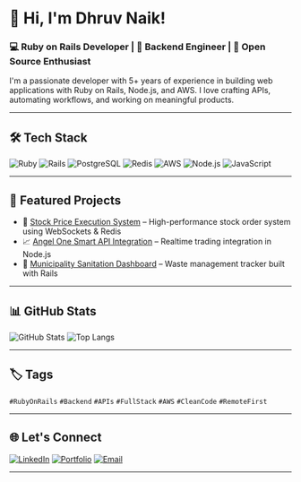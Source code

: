 # 👋 Hi, I'm Dhruv Naik! 
### 💻 Ruby on Rails Developer | 🧠 Backend Engineer | 🚀 Open Source Enthusiast

I'm a passionate developer with 5+ years of experience in building web applications with Ruby on Rails, Node.js, and AWS. I love crafting APIs, automating workflows, and working on meaningful products.

---

## 🛠️ Tech Stack
![Ruby](https://img.shields.io/badge/Ruby-red?logo=ruby&logoColor=white)
![Rails](https://img.shields.io/badge/Rails-cc0000?logo=rubyonrails&logoColor=white)
![PostgreSQL](https://img.shields.io/badge/PostgreSQL-316192?logo=postgresql&logoColor=white)
![Redis](https://img.shields.io/badge/Redis-DC382D?logo=redis&logoColor=white)
![AWS](https://img.shields.io/badge/AWS-232F3E?logo=amazonaws&logoColor=white)
![Node.js](https://img.shields.io/badge/Node.js-339933?logo=node.js&logoColor=white)
![JavaScript](https://img.shields.io/badge/JavaScript-F7DF1E?logo=javascript&logoColor=black)

---

## 📌 Featured Projects

- 🔐 [Stock Price Execution System](https://github.com/your-username/stock-executor) – High-performance stock order system using WebSockets & Redis
- 📈 [Angel One Smart API Integration](https://github.com/your-username/angelone-smartapi) – Realtime trading integration in Node.js
- 🧹 [Municipality Sanitation Dashboard](https://github.com/your-username/clean-city) – Waste management tracker built with Rails

---

## 📊 GitHub Stats

![GitHub Stats](https://github-readme-stats.vercel.app/api?username=idhruvnaik&show_icons=true&theme=radical)
![Top Langs](https://github-readme-stats.vercel.app/api/top-langs/?username=idhruvnaik&layout=compact&theme=radical)

---

## 🏷️ Tags
`#RubyOnRails` `#Backend` `#APIs` `#FullStack` `#AWS` `#CleanCode` `#RemoteFirst`

---

## 🌐 Let's Connect

[![LinkedIn](https://img.shields.io/badge/LinkedIn-blue?logo=linkedin&logoColor=white)](https://linkedin.com/in/your-profile)
[![Portfolio](https://img.shields.io/badge/Portfolio-000?logo=githubpages&logoColor=white)](https://your-username.github.io)
[![Email](https://img.shields.io/badge/Email-D14836?logo=gmail&logoColor=white)](mailto:your.email@example.com)

---

